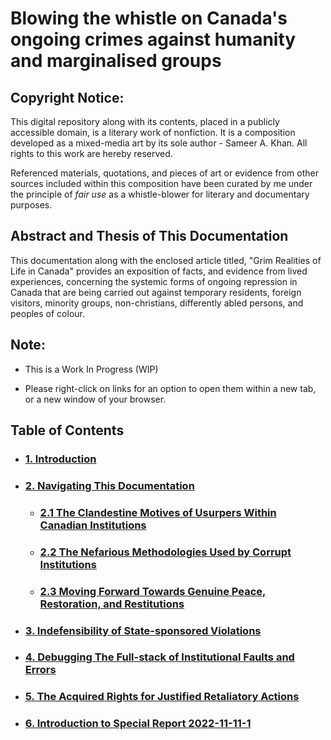 # Blowing the whistle on Canada's ongoing crimes against humanity and marginalised groups

## Copyright Notice:

This digital repository along with its contents, placed in a publicly accessible domain, is a literary work of nonfiction. It is a composition developed as a mixed-media art by its sole author - Sameer A. Khan. All rights to this work are hereby reserved.

Referenced materials, quotations, and pieces of art or evidence from other sources included within this composition have been curated by me under the principle of *fair use* as a whistle-blower for literary and documentary purposes.

## Abstract and Thesis of This Documentation
This documentation along with the enclosed article titled, "Grim Realities of Life in Canada" provides an exposition of facts, and evidence from lived experiences, concerning the systemic forms of ongoing repression in Canada that are being carried out against temporary residents, foreign visitors, minority groups, non-christians, differently abled persons, and peoples of colour.

## Note:
- This is a Work In Progress (WIP)

- Please right-click on links for an option to open them within a new tab, or a new window of your browser.

## Table of Contents

- ### [1. Introduction](https://github.com/true-hindsight/grim-realities/blob/main/introduction.md)
- ### [2. Navigating This Documentation](https://github.com/true-hindsight/grim-realities/blob/main/navigating-this-gitrepo.md#20-navigating-this-documentation)
    - ### [2.1 The Clandestine Motives of Usurpers Within Canadian Institutions](https://github.com/true-hindsight/grim-realities/blob/main/navigating-this-gitrepo.md#21-the-clandestine-motives-of-usurpers-within-canadian-institutions)
    - ### [2.2 The Nefarious Methodologies Used by Corrupt Institutions](https://github.com/true-hindsight/grim-realities/blob/main/navigating-this-gitrepo.md#22-the-nefarious-methodologies-used-by-corrupt-institutions)
    - ### [2.3 Moving Forward Towards Genuine Peace, Restoration, and Restitutions](https://github.com/true-hindsight/grim-realities/blob/main/navigating-this-gitrepo.md#23-moving-forward-towards-genuine-peace-restoration-and-restitutions)
- ### [3. Indefensibility of State-sponsored Violations](https://github.com/true-hindsight/grim-realities/blob/main/indefensible-state-sponsored-violence.md#30-indefensibility-of-state-sponsored-violations)
- ### [4. Debugging The Full-stack of Institutional Faults and Errors](https://github.com/true-hindsight/grim-realities/blob/main/debugging-the-full-stack.md#40-debugging-the-full-stack-of-institutional-faults-and-errors)
- ### [5. The Acquired Rights for Justified Retaliatory Actions](https://github.com/true-hindsight/grim-realities/blob/main/acquired-rights-for-just-retaliations.md#50-the-acquired-rights-for-justified-retaliatory-actions)
- ### [6. Introduction to Special Report 2022-11-11-1](https://github.com/true-hindsight/grim-realities/blob/main/intro-to-special-report-2022-11-11-1.md#6-introduction-to-special-report-2022-11-11-1)
